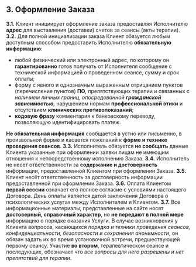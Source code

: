 ## 3. Оформление Заказа

**3.1.** Клиент инициирует оформление заказа предоставляя Исполнителю **адрес** для выставления (доставки) счетов за сеансы (акты терапии).  
**3.2.** Для полной инициализации заказа Клиент обязуется любым доступным способом предоставить Исполнителю **обязательную информацию**:
- любой физиический или электронный адрес, по которому он **гарантированно** готов получать от Исполнителя сообщение с технической информацией о проведенном сеансе, сумму и срок оплаты;
- форму с явного и однозначным выраженным отрицанием пунктов (перечисление пунктов) **ПО**, препятствующих терапии и связанных с *наличием личных границ*, *опосредованной **гражданской зависимостью**,* нарушением нормам **профессиональной этики** и отсутствием **клинических противопоказаний**;
- **кодовую фразу** комментария к банковскому переводу, позволяющую  идентифицировать платеж.

**Не обязательная информация** сообщается в устно или письменно, в произвольной форме и касается пожеланий к **форме и технике проведения сеансов**.
**3.3.** Исполнитель обязуется **не сообщать** данные Клиента указанные при оформлении заявки лицам не
имеющим отношения к непосредственному исполнению Заказа. 
**3.4.** Исполнитель не несет ответственности за **содержание и достоверность** информации, предоставленной Клиентом при оформлении Заказа.
**3.5.** Клиент несёт ответственность за достоверность информации предоставленной при оформлении Заказа.
**3.6.** Оплата Клиентом **первой сессии** означает его полное согласие с условиями настоящего Договора. День оплаты является датой заключения Договора о психологических услугах между Исполнителем и Клиентом.
**3.7.** Все информационные материалы, представленные на сайте носят **достоверный, справочный характер**, но **не передают в полной мере** информацию о порядке
оказания Услуги. В случае возникновения у Клиента вопросов, касающихся *порядка и техники проведения сеансов, конфиденциальности, безопасности и сохранения анонимности*, он обязан задать их во время установочной встречи, предшествующей первому сеансу. Участие **во втором**, терапевтическом сеансе и последующих, обозначает что *все вопросы для него разрешены и нет препятствий для терапии*.
